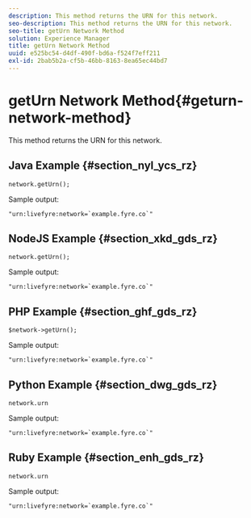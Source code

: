 ```yaml
---
description: This method returns the URN for this network.
seo-description: This method returns the URN for this network.
seo-title: getUrn Network Method
solution: Experience Manager
title: getUrn Network Method
uuid: e525bc54-d4df-490f-bd6a-f524f7eff211
exl-id: 2bab5b2a-cf5b-46bb-8163-8ea65ec44bd7
---
```

# getUrn Network Method{#geturn-network-method}

This method returns the URN for this network.

## Java Example {#section_nyl_ycs_rz}

```
network.getUrn(); 

```

Sample output:

```
"urn:livefyre:network=`example.fyre.co`" 

```

## NodeJS Example {#section_xkd_gds_rz}

```
network.getUrn(); 

```

Sample output:

```
"urn:livefyre:network=`example.fyre.co`" 

```

## PHP Example {#section_ghf_gds_rz}

```
$network->getUrn(); 

```

Sample output:

```
"urn:livefyre:network=`example.fyre.co`" 

```

## Python Example {#section_dwg_gds_rz}

```
network.urn 

```

Sample output:

```
"urn:livefyre:network=`example.fyre.co`" 

```

## Ruby Example {#section_enh_gds_rz}

```
network.urn 

```

Sample output:

```
"urn:livefyre:network=`example.fyre.co`" 

```
